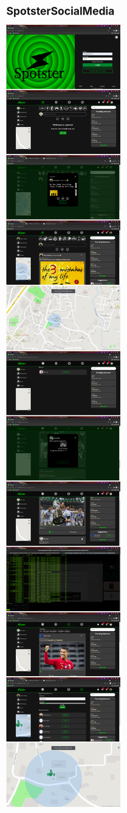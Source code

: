 # SpotsterSocialMedia

<img src = "ImgSnap/1.png" width="300">
<img src = "ImgSnap/2.png" width="300">
<img src = "ImgSnap/3.png" width="300">
<img src = "ImgSnap/4.png" width="300">
<img src = "ImgSnap/5.png" width="300">
<img src = "ImgSnap/6.png" width="300">
<img src = "ImgSnap/7.png" width="300">
<img src = "ImgSnap/8.png" width="300">
<img src = "ImgSnap/9.png" width="300">
<img src = "ImgSnap/10.png" width="300">
<img src = "ImgSnap/11.png" width="300">
<img src = "ImgSnap/12.png" width="300">

